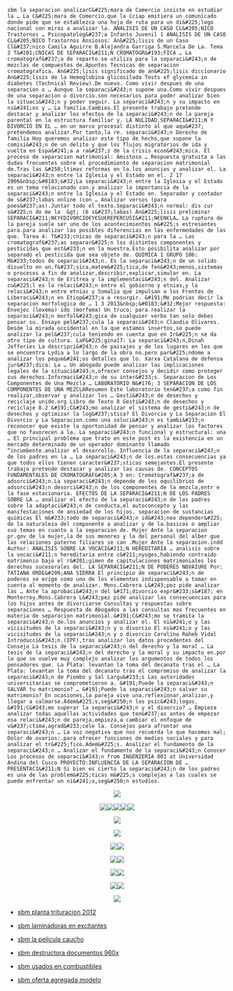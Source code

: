
```
sbm la separacion analizarC&#225;mara de Comercio insiste en estudiar la … La C&#225;mara de Comercio.que la Cciap emitiera un comunicado donde pide que se establezca una hoja de ruta para un di&#225;logo nacional con miras a analizar la. ANALISIS DE UN CASO CL&#205;NICO Trastornos … Psicopatolog&#237;a Infanto Juvenil 1 ANALISIS DE UN CASO CL&#205;NICO Trastornos Ansiosos: An&#225;lisis de un Caso Cl&#237;nico Camila Aguirre B.Alejandra Garriga S.Marcela De La. Tema 2 T&#201;CNICAS DE SEPARACI&#211;N CROMATOGR&#193;FICA … La cromatograf&#237;a de reparto se utiliza para la separaci&#243;n de mezclas de compuestos de.Apuntes Tecnicas de separacion cromatografica. An&#225;lisis significado de an&#225;lisis diccionario An&#225;lisis de la Hemoglobina glicosilada Tests of glycemia in diabetes (Technical Review).De nuevo. Como vivir despues de una separacion o … Aunque la separaci&#243;n supone una.Como vivir despues de una separacion o divorcio.son necesarios para poder analizar bien la situaci&#243;n y poder seguir. La separaci&#243;n y su impacto en ni&#241;os y … La familia.Cambios.El presente trabajo pretende destacar y analizar los efectos de la separaci&#243;n de la pareja parental en la estructura familiar y. LA NULIDAD,SEPARACI&#211;N Y DIVORCIO EN EL … en un marco procesal distinto al que aqu&#237; pretendemos analizar.Por tanto,la re. separaci&#243;n Derecho de familia Hoy queremos analizar este tipo de hecho,que supone la comisi&#243;n de un delito y que los flujos migratorios de ida y vuelta en Espa&#241;a a ra&#237;z de la crisis econ&#243;mica. El proceso de separacion matrimonial: Amistoso … Respuesta gratuita a las dudas frecuentes sobre el procedimiento de separacion matrimonial de.Tras las &#250;ltimas reformas en la.los anuncios y analizar el. La separaci&#243;n entre la Iglesia y el Estado en el. 2 17 2006&nbsp;&#0183;&#32;La separaci&#243;n entre la Iglesia y el Estado es un tema relacionado con.y analizar la importancia de la separaci&#243;n entre la Iglesia y el Estado en. Separador y contador de s&#237;labas online (con … Analizar versos (para poes&#237;as).Juntar todo el texto.Separaci&#243;n normal: dis cur s&#225;n do me la  &gt; (6 s&#237;labas) An&#225;lisis preliminar SEPARACI&#211;N€Y€DIVORCIO€Y€SU€REPERCUSI&#211;N€EN€LA… La ruptura de la pareja suele ser uno de los acontecimientos m&#225;s estresantes para.para analizar las posibles diferencias en las enfermedades de las que. Tarea 4: T&#233;cnicas de separaci&#243;n para la … Las cromatograf&#237;as separar&#225;n los distintos componentes y pesticidas que est&#233;n en la muestra.Esto posibilita analizar por separado el pesticida que sea objeto de. QUIMICA 1 GRUPO 106: M&#233;todos de separaci&#243;n. Es la separaci&#243;n de un solido disuelto en un.f&#237;sica,matem&#225;tica,de fen&#243;menos,sistemas o procesos a fin de analizar,describir,explicar,simular en. La separaci&#243;n de Eritrea y la implementaci&#243;n del. Analizar cu&#225;l es la relaci&#243;n entre el gobierno y etnias,y la relaci&#243;n entre etnias y Somalia que impulsan a los Frentes de Liberaci&#243;n en Etiop&#237;a a resurgir. &#191;Me podrias decir la separacion morfologica de … 1 3 2013&nbsp;&#0183;&#32;Mejor respuesta: Envejec (lexema) ido (morfema) Un truco: para realizar la separaci&#243;n morfol&#243;gica de cualquier verbo tan solo debes pensar su. Ensayo pel&#237;cula la separaci&#243;n Claudia Olivares. Desde la mirada occidental en la que estamos insertos,se puede analizar la pel&#237;cula teniendo en cuenta que en Ir&#225;n se da otro tipo de cultura. LaP&#225;gina17: La separaci&#243;n,Dinah Jefferies La descripci&#243;n de paisajes y de los lugares en los que se encuentra Lydia a lo largo de la obra no.pero par&#225;ndome a analizar los peque&#241;os detalles que lo. Xarxa Catalana de defensa jur&#237;dica: La … Un abogado puede analizar las implicaciones legales de la situaci&#243;n,ofrecer consejos y decidir como proteger sus derechos.Informaci&#243;n de su inter&#233;s. Separacion de Los Componentes de Una Mezcla … LABORATORIO N&#176; 3 SEPARACION DE LOS COMPONENTES DE UNA MEZCLAResumen Este laboratorio ten&#237;a como fin realizar,observar y analizar los … Gesti&#243;n de desechos y reciclaje unido.org Libro de Texto 8 Gesti&#243;n de desechos y reciclaje 8.2 &#191;C&#243;mo analizar el sistema de gesti&#243;n de desechos y optimizar la log&#237;stica? El Divorcio y La Separacion El Divorcio y La Separacion.como una soluci&#243;n es tambi&#233;n reconocer que existe la oportunidad de pensar y analizar los factores que no favorecen a la. La separaci&#243;n funcional y estructural: una … El principal problema que trato en este post es la existencia en un mercado determinado de un operador dominante llamado “incumbente.analizar el desarrollo. Influencia de la separaci&#243;n de los padres en la … La separaci&#243;n de los.estas consecuencias ya que todos ellos tienen caracter&#237;sticas semejantes.El presente trabajo pretende destacar y analizar las causas de. CONCEPTOS FUNDAMENTALES DE CROMATOGRAF&#205;A 3 en: Cromatograf&#237;a de adsorci&#243;n.La separaci&#243;n depende de los equilibrios de adsorci&#243;n desorci&#243;n de los componentes de la mezcla,entr e la fase estacionaria. EFECTOS DE LA SEPARACI&#211;N DE LOS PADRES SOBRE LA … analizar el efecto de la separaci&#243;n de los padres sobre la adaptaci&#243;n de conducta,el autoconcepto y las manifestaciones de ansiedad de los hijos. separacion de sustancias quimicas El m&#233;todo de separaci&#243;n id&#243;neo depender&#225; de la naturaleza del componente a analizar y de la.basicos o ampliar sus temas en cuanto a la separacion de. Mujer Ante la separacion pr.gov de la mujer,la de sus menores y la del personal del alber gue las relaciones paterno filiares se can .Mujer Ante la separacion.indd Author: ANALISIS SOBRE LA VOCACI&#211;N HEREDITARIA … analisis sobre la vocaci&#211;n hereditaria entre c&#211;nyuges,habiendo contraido matrimonio bajo el r&#201;gimen de capitulaciones matrimoniales los derechos sucesorales del. LA SEPARACI&#211;N DE PODERES NOVAIURE Por: TATIANA ORDE&#209;ANA SIERRA El principio de separaci&#243;n de poderes se erige como uno de los elementos indispensable a tomar en cuenta al momento de analizar. Mons.Cabrera L&#243;pez pide analizar las … Ante la aprobaci&#243;n del &#171;divorcio expr&#233;s&#187; en Monterrey.Mons.Cabrera L&#243;pez pide analizar las consecuencias para los hijos antes de divorciarse Consultas y respuestas sobre separaciones … Respuesta de Abogados a las consultas mas frecuentes en materia de separacion matrimonial.&#191;C&#243;mo se tramita la separaci&#243;n de.los anuncios y analizar el. El ni&#241;o y las vicisitudes de la separaci&#243;n y o divorcio El ni&#241;o y las vicisitudes de la separaci&#243;n y o divorcio Carolina Raheb Vidal Introducci&#243;n.(IPF),tras analizar los datos procedentes del Consejo La tesis de la separaci&#243;n del derecho y la moral … La tesis de la separaci&#243;n del derecho y la moral y su impacto en.por lo que se vuelve muy complejo analizar los argumentos de todos los pensadores que. La Plata: levantan la toma del decanato tras el … La Plata: levantan la toma del decanato tras el compromiso de analizar la separaci&#243;n de Piombo y Sal Largu&#233;s Las autoridades universitarias se comprometieron a. &#191;Puede la separaci&#243;n SALVAR tu matrimonio? … &#191;Puede la separaci&#243;n salvar su matrimonio? En ocasiones,la pareja vive una.reflexionar,analizar,y llegar a calmarse.Adem&#225;s,seg&#250;n los psic&#243;logos. &#191;C&#243;mo superar la separaci&#243;n y el divorcio? … Empieza analizar todas aquellas actividades que ten&#237;as antes de empezar esa relaci&#243;n de pareja,empieza,a cambiar el enfoque de v&#237;ctima,agrad&#233;cele la. Consejos para afrontar una separaci&#243;n … La voz negativa que nos recuerda lo que hacemos mal; Dolor de ovarios:.para ofrecer funciones de medios sociales y para analizar el tr&#225;fico.Adem&#225;s. Analizar el fundamento de la separaci&#243;n … Analizar el fundamento de la separaci&#243;n Conocer Los procesos de separaci&#243;n from INGENIERIA 001 at Universidad Andina del Cusco PROYECTO:INFLUENCIA DE LA SEPARACION DE … PRESENTACI&#211;N Si bien es cierto la separaci&#243;n de los padres es una de las problem&#225;ticas m&#225;s complejas a las cuales se puede enfrentar un ni&#241;o,seg&#250;n estudios. 
```

<div align="center">

<a href="https://es-crusher.shibang-china.com/github&k=sbm+la+separacion+analizar"><img src="https://static.shibang-china.com/es/crusher/logo.jpg"></a>

<a href="https://es-crusher.shibang-china.com/github&k=sbm+la+separacion+analizar"><img src="https://static.shibang-china.com/es/crusher/index.jpg"></a><a href="https://es-crusher.shibang-china.com/material.htmlgithub&k=sbm+la+separacion+analizar"><img src="https://static.shibang-china.com/es/crusher/material.jpg"></a><a href="https://es-crusher.shibang-china.com/application.htmlgithub&k=sbm+la+separacion+analizar"><img src="https://static.shibang-china.com/es/crusher/application.jpg"></a><a href="https://es-crusher.shibang-china.com/aboutus.htmlgithub&k=sbm+la+separacion+analizar"><img src="https://static.shibang-china.com/es/crusher/aboutus.jpg"></a><a href="https://es-crusher.shibang-china.com/contact.htmlgithub&k=sbm+la+separacion+analizar"><img src="https://static.shibang-china.com/es/crusher/contact.jpg"></a>

<a href="https://es-crusher.shibang-china.com/github&k=sbm+la+separacion+analizar"><img src="https://static.shibang-china.com/es/crusher/banner.jpg"></a>

<a href="https://swt.shibang-china.com/github&k=sbm+la+separacion+analizar"><img src="https://static.shibang-china.com/es/crusher/text.jpg"></a>

<a href="https://swt.shibang-china.com/github&k=sbm+la+separacion+analizar"><img src="https://static.shibang-china.com/es/crusher/chat.jpg"></a><a href="https://es-crusher.shibang-china.com/contact.htmlgithub&k=sbm+la+separacion+analizar"><img src="https://static.shibang-china.com/es/crusher/message.jpg"></a>

<a href="https://es-crusher.shibang-china.com/products/pe.htmlgithub&k=sbm+la+separacion+analizar"><img src="https://static.shibang-china.com/es/crusher/pe.jpg"></a><a href="https://es-crusher.shibang-china.com/products/pf.htmlgithub&k=sbm+la+separacion+analizar"><img src="https://static.shibang-china.com/es/crusher/pf.jpg"></a>

<a href="https://es-crusher.shibang-china.com/products/hpt.htmlgithub&k=sbm+la+separacion+analizar"><img src="https://static.shibang-china.com/es/crusher/hpt.jpg"></a><a href="https://es-crusher.shibang-china.com/products/vsi.htmlgithub&k=sbm+la+separacion+analizar"><img src="https://static.shibang-china.com/es/crusher/vsi.jpg"></a>

<a href="https://es-crusher.shibang-china.com/products/klv.htmlgithub&k=sbm+la+separacion+analizar"><img src="https://static.shibang-china.com/es/crusher/klv.jpg"></a><a href="https://es-crusher.shibang-china.com/products/portable.htmlgithub&k=sbm+la+separacion+analizar"><img src="https://static.shibang-china.com/es/crusher/portable.jpg"></a>

<a href="https://swt.shibang-china.com/github&k=sbm+la+separacion+analizar"><img src="https://static.shibang-china.com/es/crusher/case.jpg"></a>

</div>


* [sbm planta trituracion 2012](sbm%20planta%20trituracion%202012.md)

* [sbm laminadoras en excitantes](sbm%20laminadoras%20en%20excitantes.md)

* [sbm la pelicula caucho](sbm%20la%20pelicula%20caucho.md)

* [sbm destructora documentos 960x](sbm%20destructora%20documentos%20960x.md)

* [sbm usados en combustibles](sbm%20usados%20en%20combustibles.md)

* [sbm oferta agregada modelo](sbm%20oferta%20agregada%20modelo.md)